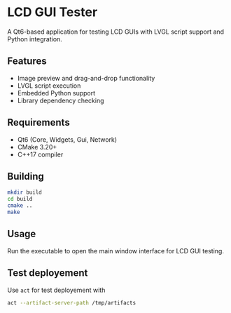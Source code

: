# LCD GUI Tester

A Qt6-based application for testing LCD GUIs with LVGL script support and Python integration.

## Features

- Image preview and drag-and-drop functionality
- LVGL script execution
- Embedded Python support
- Library dependency checking

## Requirements

- Qt6 (Core, Widgets, Gui, Network)
- CMake 3.20+
- C++17 compiler

## Building

```bash
mkdir build
cd build
cmake ..
make
```

## Usage

Run the executable to open the main window interface for LCD GUI testing.

## Test deployement  

Use `act` for test deployement with  

``` bash
act --artifact-server-path /tmp/artifacts
```
